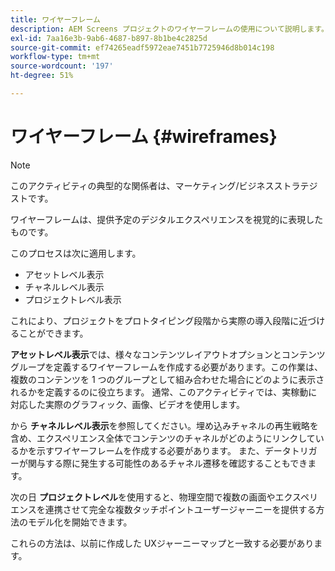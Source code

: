 ```yaml
---
title: ワイヤーフレーム
description: AEM Screens プロジェクトのワイヤーフレームの使用について説明します。
exl-id: 7aa16e3b-9ab6-4687-b897-8b1be4c2825d
source-git-commit: ef74265eadf5972eae7451b7725946d8b014c198
workflow-type: tm+mt
source-wordcount: '197'
ht-degree: 51%

---
```


# ワイヤーフレーム {#wireframes}

>[!NOTE]
>このアクティビティの典型的な関係者は、マーケティング/ビジネスストラテジストです。

ワイヤーフレームは、提供予定のデジタルエクスペリエンスを視覚的に表現したものです。

このプロセスは次に適用します。

* アセットレベル表示
* チャネルレベル表示
* プロジェクトレベル表示

これにより、プロジェクトをプロトタイピング段階から実際の導入段階に近づけることができます。

**アセットレベル表示**では、様々なコンテンツレイアウトオプションとコンテンツグループを定義するワイヤーフレームを作成する必要があります。この作業は、複数のコンテンツを 1 つのグループとして組み合わせた場合にどのように表示されるかを定義するのに役立ちます。
通常、このアクティビティでは、実稼動に対応した実際のグラフィック、画像、ビデオを使用します。

から **チャネルレベル表示**&#x200B;を参照してください。埋め込みチャネルの再生戦略を含め、エクスペリエンス全体でコンテンツのチャネルがどのようにリンクしているかを示すワイヤーフレームを作成する必要があります。 また、データトリガーが関与する際に発生する可能性のあるチャネル遷移を確認することもできます。

次の日 **プロジェクトレベル**&#x200B;を使用すると、物理空間で複数の画面やエクスペリエンスを連携させて完全な複数タッチポイントユーザージャーニーを提供する方法のモデル化を開始できます。

これらの方法は、以前に作成した UXジャーニーマップと一致する必要があります。

